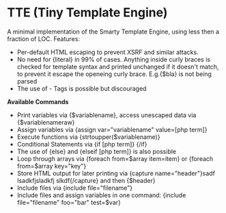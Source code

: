 # TTE (Tiny Template Engine)

A minimal implementation of the Smarty Template Engine, using less then a fraction of LOC. 
Features:
* Per-default HTML escaping to prevent XSRF and similar attacks. 
* No need for {literal} in 99% of cases. Anything inside curly braces is checked for template syntax and printed unchanged if it doesn't match, to prevent it escape the openeing curly brace. E.g.\{$bla} is not being parsed
* The use of <?php ?> - Tags is possible but discouraged

**Available Commands**
* Print variables via {$variablename}, access unescaped data via {$variablenameraw}
* Assign variables via {assign var="variablename" value=[php term]}
* Execute functions via {strtoupper($variablename)}
* Conditional Statements via {if [php term]} {/if}
* The use of {else} and {elseif [php term]} is also possible
* Loop through arrays via {foreach from=$array item=item} or {foreach from=$array key="key"}
* Store HTML output for later printing via {capture name="header"}sadf lsadkfjsladkfj slkdf{/capture}   and then {$header}
* Include files via {include file="filename"} 
* Include files and assign variables in one command: {include file="filename" foo="bar" test=$var}


